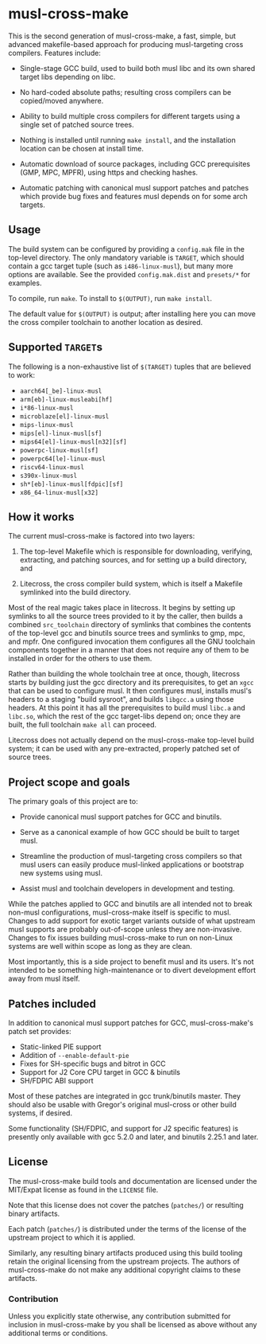 musl-cross-make
===============

This is the second generation of musl-cross-make, a fast, simple,
but advanced makefile-based approach for producing musl-targeting
cross compilers. Features include:

- Single-stage GCC build, used to build both musl libc and its own
  shared target libs depending on libc.

- No hard-coded absolute paths; resulting cross compilers can be
  copied/moved anywhere.

- Ability to build multiple cross compilers for different targets
  using a single set of patched source trees.

- Nothing is installed until running `make install`, and the
  installation location can be chosen at install time.

- Automatic download of source packages, including GCC prerequisites
  (GMP, MPC, MPFR), using https and checking hashes.

- Automatic patching with canonical musl support patches and patches
  which provide bug fixes and features musl depends on for some arch
  targets.


Usage
-----

The build system can be configured by providing a `config.mak` file in
the top-level directory. The only mandatory variable is `TARGET`, which
should contain a gcc target tuple (such as `i486-linux-musl`), but many
more options are available. See the provided `config.mak.dist` and
`presets/*` for examples.

To compile, run `make`. To install to `$(OUTPUT)`, run `make install`.

The default value for `$(OUTPUT)` is output; after installing here you
can move the cross compiler toolchain to another location as desired.



Supported `TARGET`s
-------------------

The following is a non-exhaustive list of `$(TARGET)` tuples that are
believed to work:

- `aarch64[_be]-linux-musl`
- `arm[eb]-linux-musleabi[hf]`
- `i*86-linux-musl`
- `microblaze[el]-linux-musl`
- `mips-linux-musl`
- `mips[el]-linux-musl[sf]`
- `mips64[el]-linux-musl[n32][sf]`
- `powerpc-linux-musl[sf]`
- `powerpc64[le]-linux-musl`
- `riscv64-linux-musl`
- `s390x-linux-musl`
- `sh*[eb]-linux-musl[fdpic][sf]`
- `x86_64-linux-musl[x32]`



How it works
------------

The current musl-cross-make is factored into two layers:

1. The top-level Makefile which is responsible for downloading,
   verifying, extracting, and patching sources, and for setting up a
   build directory, and

2. Litecross, the cross compiler build system, which is itself a
   Makefile symlinked into the build directory.

Most of the real magic takes place in litecross. It begins by setting
up symlinks to all the source trees provided to it by the caller, then
builds a combined `src_toolchain` directory of symlinks that combines
the contents of the top-level gcc and binutils source trees and
symlinks to gmp, mpc, and mpfr. One configured invocation them
configures all the GNU toolchain components together in a manner that
does not require any of them to be installed in order for the others
to use them.

Rather than building the whole toolchain tree at once, though,
litecross starts by building just the gcc directory and its
prerequisites, to get an `xgcc` that can be used to configure musl. It
then configures musl, installs musl's headers to a staging "build
sysroot", and builds `libgcc.a` using those headers. At this point it
has all the prerequisites to build musl `libc.a` and `libc.so`, which the
rest of the gcc target-libs depend on; once they are built, the full
toolchain `make all` can proceed.

Litecross does not actually depend on the musl-cross-make top-level
build system; it can be used with any pre-extracted, properly patched
set of source trees.


Project scope and goals
-----------------------

The primary goals of this project are to:

- Provide canonical musl support patches for GCC and binutils.

- Serve as a canonical example of how GCC should be built to target
  musl.

- Streamline the production of musl-targeting cross compilers so that
  musl users can easily produce musl-linked applications or bootstrap
  new systems using musl.

- Assist musl and toolchain developers in development and testing.

While the patches applied to GCC and binutils are all intended not to
break non-musl configurations, musl-cross-make itself is specific to
musl. Changes to add support for exotic target variants outside of
what upstream musl supports are probably out-of-scope unless they are
non-invasive. Changes to fix issues building musl-cross-make to run on
non-Linux systems are well within scope as long as they are clean.

Most importantly, this is a side project to benefit musl and its
users. It's not intended to be something high-maintenance or to divert
development effort away from musl itself.


Patches included
----------------

In addition to canonical musl support patches for GCC,
musl-cross-make's patch set provides:

- Static-linked PIE support
- Addition of `--enable-default-pie`
- Fixes for SH-specific bugs and bitrot in GCC
- Support for J2 Core CPU target in GCC & binutils
- SH/FDPIC ABI support

Most of these patches are integrated in gcc trunk/binutils master.
They should also be usable with Gregor's original musl-cross or other
build systems, if desired.

Some functionality (SH/FDPIC, and support for J2 specific features) is
presently only available with gcc 5.2.0 and later, and binutils 2.25.1
and later.

License
-------

The musl-cross-make build tools and documentation are licensed under
the MIT/Expat license as found in the `LICENSE` file.

Note that this license does not cover the patches (`patches/`) or
resulting binary artifacts.

Each patch (`patches/`) is distributed under the terms of the license
of the upstream project to which it is applied.

Similarly, any resulting binary artifacts produced using this build
tooling retain the original licensing from the upstream projects.  The
authors of musl-cross-make do not make any additional copyright claims
to these artifacts.

### Contribution

Unless you explicitly state otherwise, any contribution submitted for
inclusion in musl-cross-make by you shall be licensed as above without
any additional terms or conditions.
